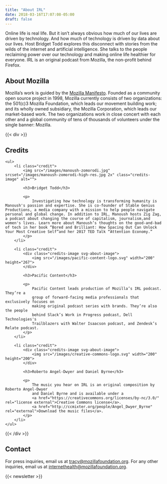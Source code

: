 ```yaml
---
title: "About IRL"
date: 2018-03-16T17:07:08-05:00
draft: false
---
```


Online life is real life. But it isn’t always obvious how much of our lives are driven by technology. And how much of technology is driven by data about our lives. Host Bridget Todd explores this disconnect with stories from the wilds of the internet and artificial intelligence. She talks to the people reclaiming power over our technology and making online life healthier for everyone. IRL is an original podcast from Mozilla, the non-profit behind Firefox.

## About Mozilla

Mozilla’s work is guided by the [Mozilla Manifesto](https://mzl.la/manifesto). Founded as a community open source project in 1998, Mozilla currently consists of two organizations: the 501(c)3 Mozilla Foundation, which leads our movement building work; and its wholly owned subsidiary, the Mozilla Corporation, which leads our market-based work. The two organizations work in close concert with each other and a global community of tens of thousands of volunteers under the single banner: Mozilla.


{{< div >}}
<div id="credits">
    <h2>Credits</h2>

    <ul>
        <li class="credit">
            <img src="/images/manoush-zomorodi.jpg" srcset="/images/manoush-zomorodi-high-res.jpg 2x" class="credits-image" alt="">

            <h3>Bridget Todd</h3>

            <p>
                Investigating how technology is transforming humanity is Manoush's passion and expertise. She is co-founder of Stable Genius Productions, a media company with a mission to help people navigate personal and global change. In addition to IRL, Manoush hosts Zig Zag, a podcast about changing the course of capitalism, journalism,and women's lives. Learn more about Manoush’s thoughts on the good-and-bad of tech in her book “Bored and Brilliant: How Spacing Out Can Unlock Your Most Creative Self”and her 2017 TED Talk “Attention Economy.”
            </p>
        </li>

        <li class="credit">
            <div class="credits-image svg-about-image">
                <img src="/images/pacific-content-logo.svg" width="200" height="267">
            </div>

            <h3>Pacific Content</h3>

            <p>
                Pacific Content leads production of Mozilla’s IRL podcast. They’re a
                group of forward-facing media professionals that exclusively focuses on
                making original podcast series with brands. They’re also the people
                behind Slack’s Work in Progress podcast, Dell Technologies's
                Trailblazers with Walter Isaacson podcast, and Zendesk’s Relate podcast.
            </p>
        </li>

        <li class="credit">
            <div class="credits-image svg-about-image">
                <img src="/images/creative-commons-logo.svg" width="200" height="200">
            </div>

            <h3>Roberto Angel-Dwyer and Daniel Byrne</h3>

            <p>
                The music you hear on IRL is an original composition by Roberto Angel-Dwyer
                and Daniel Byrne and is available under a
                <a href="https://creativecommons.org/licenses/by-nc/3.0/" rel="license external">Creative Commons license</a>.
                <a href="http://ccmixter.org/people/Angel_Dwyer_Byrne" rel="external">Download the music files</a>.
            </p>
        </li>
    </ul>
</div>
{{< /div >}}

## Contact

For press inquiries, email us at [tracy@mozillafoundation.org](mailto:tracy@mozillafoundation.org). For any other inquiries, email us at [internethealth@mozillafoundation.org](mailto:internethealth@mozillafoundation.org).

<div>
{{< newsletter >}}
</div>
